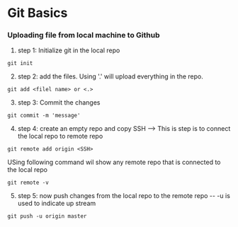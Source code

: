 # Git Basics

### Uploading file from local machine to Github

1. step 1:
Initialize git in the local repo

```
git init
```

2. step 2:
add the files. Using '.' will upload everything in the repo.

```
git add <filel name> or <.>
```

3. step 3:
Commit the changes

```
git commit -m 'message'
```

4. step 4:
create an empty repo and copy SSH --> This is step is to connect the local repo to remote repo

```
git remote add origin <SSH>
```

USing following command wil show any remote repo that is connected to the local repo

```
git remote -v
```

5. step 5:
now push changes from the local repo to the remote repo
-- -u is used to indicate up stream

```
git push -u origin master
```
